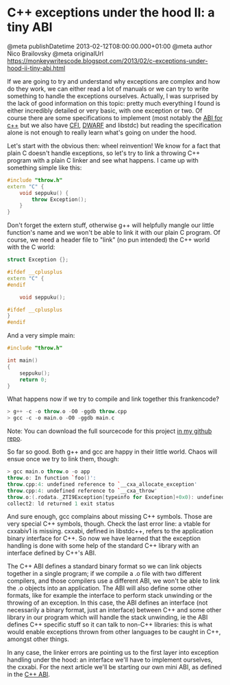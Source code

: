 # C++ exceptions under the hood II: a tiny ABI

@meta publishDatetime 2013-02-12T08:00:00.000+01:00
@meta author Nico Brailovsky
@meta originalUrl https://monkeywritescode.blogspot.com/2013/02/c-exceptions-under-hood-ii-tiny-abi.html

If we are going to try and understand why exceptions are complex and how do they work, we can either read a lot of manuals or we can try to write something to handle the exceptions ourselves. Actually, I was surprised by the lack of good information on this topic: pretty much everything I found is either incredibly detailed or very basic, with one exception or two. Of course there are some specifications to implement (most notably the [ABI for c++](/blog_md/youfoundadeadlink.md) but we also have [CFI](http://www.logix.cz/michal/devel/gas-cfi/), [DWARF](http://www.logix.cz/michal/devel/gas-cfi/dwarf-2.0.0.pdf) and libstdc) but reading the specification alone is not enough to really learn what's going on under the hood.

Let's start with the obvious then: wheel reinvention! We know for a fact that plain C doesn't handle exceptions, so let's try to link a throwing C++ program with a plain C linker and see what happens. I came up with something simple like this:

```c++
#include "throw.h"
extern "C" {
    void seppuku() {
        throw Exception();
    }
}
```

Don't forget the extern stuff, otherwise g++ will helpfully mangle our little function's name and we won't be able to link it with our plain C program. Of course, we need a header file to "link" (no pun intended) the C++ world with the C world:

```c++
struct Exception {};

#ifdef __cplusplus
extern "C" {
#endif

    void seppuku();

#ifdef __cplusplus
}
#endif
```

And a very simple main:

```c++
#include "throw.h"

int main()
{
    seppuku();
    return 0;
}
```

What happens now if we try to compile and link together this frankencode?

```c++
> g++ -c -o throw.o -O0 -ggdb throw.cpp
> gcc -c -o main.o -O0 -ggdb main.c
```

Note: You can download the full sourcecode for this project [in my github repo](https://github.com/nicolasbrailo/cpp_exception_handling_abi/tree/master/abi_v01).

So far so good. Both g++ and gcc are happy in their little world. Chaos will ensue once we try to link them, though:

```c++
> gcc main.o throw.o -o app
throw.o: In function `foo()':
throw.cpp:4: undefined reference to `__cxa_allocate_exception'
throw.cpp:4: undefined reference to `__cxa_throw'
throw.o:(.rodata._ZTI9Exception[typeinfo for Exception]+0x0): undefined reference to `vtable for __cxxabiv1::__class_type_info'
collect2: ld returned 1 exit status
```

And sure enough, gcc complains about missing C++ symbols. Those are very special C++ symbols, though. Check the last error line: a vtable for cxxabiv1 is missing. cxxabi, defined in libstdc++, refers to the application binary interface for C++. So now we have learned that the exception handling is done with some help of the standard C++ library with an interface defined by C++'s ABI.

The C++ ABI defines a standard binary format so we can link objects together in a single program; if we compile a .o file with two different compilers, and those compilers use a different ABI, we won't be able to link the .o objects into an application. The ABI will also define some other formats, like for example the interface to perform stack unwinding or the throwing of an exception. In this case, the ABI defines an interface (not necessarily a binary format, just an interface) between C++ and some other library in our program which will handle the stack unwinding, ie the ABI defines C++ specific stuff so it can talk to non-C++ libraries: this is what would enable exceptions thrown from other languages to be caught in C++, amongst other things.

In any case, the linker errors are pointing us to the first layer into exception handling under the hood: an interface we'll have to implement ourselves, the cxxabi. For the next article we'll be starting our own mini ABI, as defined in the [C++ ABI](/blog_md/youfoundadeadlink.md).

